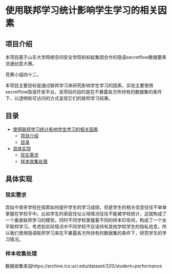 # 使用联邦学习统计影响学生学习的相关因素
## 项目介绍
本项目基于山东大学网络空间安全学院和蚂蚁集团合作的隐语secretflow数据要素流通创意大赛。

竞赛小组四十二。

本项目主要目标是通过联邦学习来研究影响学生学习的因素，实验主要使用secretflow隐语开发平台。该项目的目的是在不暴露各方所持有的数据集的条件下，以透明和可访问的方式呈现它们的联邦学习结果。
## 目录
* [使用联邦学习统计影响学生学习的相关因素](#使用联邦学习统计影响学生学习的相关因素)
    * [项目介绍](##项目介绍)
    * [目录](##目录)
* [具体实现](##具体实现)
    * [现实需求](###现实需求)
    * [样本收集处理](###样本收集处理)

## 具体实现
### 现实需求
现如今很多学校在探索如何提升学生的学习成绩，但是学生的相关信息往往不单单掌握在学校手中。比如学生的家庭住址父母情况往往不能被学校统计，这就构成了一个垂直联邦学习的模型。同时不同学校掌握着不同的样本ID空间，构成了一个水平联邦学习。考虑到实际情况中不同学校不应该持有其他学校学生的隐私信息，所以我们使用隐语联邦学习来在不暴露各方所持有的数据集的条件下，研究学生的学习情况。

### 样本收集处理
数据收集来自https://archive.ics.uci.edu/dataset/320/student+performance


